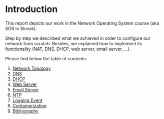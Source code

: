 # Introduction

This report depicts our work in the Network Operating System course (aka SOS in Slovak).

Step by step we described what we achieved in order to configure our network from scratch. Besides, we explained how to implement its functionality (NAT, DNS, DHCP, web server, email server, ...).

Please find below the table of contents:

1. [Network Topology](1.Network%20Topology.md)
2. [DNS](2.DNS.md)
3. [DHCP](3.DHCP.md)
4. [Web Server](4.WebServer.md)
5. [Email Server](5.EmailServer.md)
6. [NTP](6.NTP.md)
7. [Logging Event](7.Logging%20Event.md)
8. [Containerization](8.Containerization.md)
9. [Bibliography](9.Bibliography.md)

